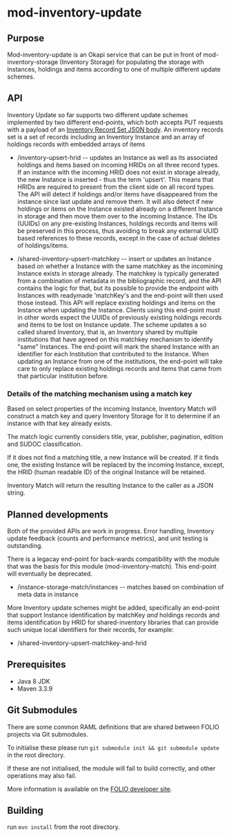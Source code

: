 # mod-inventory-update


## Purpose
Mod-inventory-update is an Okapi service that can be put in front of mod-inventory-storage (Inventory Storage) for populating the storage with Instances, holdings and items according to one of multiple different update schemes.


## API
Inventory Update so far supports two different update schemes implemented by two different end-points, which both accepts PUT requests with a payload of an [Inventory Record Set JSON body](ramls/InventoryRecordSet.json). An inventory records set is a set of records including an Inventory Instance and an array of holdings records with embedded arrays of items

* /inventory-upsert-hrid -- updates an Instance as well as its associated holdings and items based on incoming HRIDs on all three record types. If an instance with the incoming HRID does not exist in storage already, the new Instance is inserted - thus the term 'upsert'. This means that HRIDs are required to present from the client side on all record types. The API will detect if holdings and/or items have disappeared from the instance since last update and remove them. It will also detect if new holdings or items on the Instance existed already on a different Instance in storage and then move them over to the incoming Instance. The IDs (UUIDs) on any pre-existing Instances, holdings records and items will be preserved in this process, thus avoiding to break any external UUID based references to these records, except in the case of actual deletes of holdings/items.  

* /shared-inventory-upsert-matchkey -- insert or updates an Instance based on whether a Instance with the same matchkey as the incomining Instance exists in storage already. The matchkey is typically generated from a combination of metadata in the bibliographic record, and the API contains the logic for that, but its possible to provide the endpoint with Instances with readymade 'matchKey's and the end-point will then used those instead. This API will replace existing holdings and items on the Instance when updating the Instance. Clients using this end-point must in other words expect the UUIDs of previously existing holdings records and items to be lost on Instance update. The scheme updates a so called shared Inventory, that is, an Inventory shared by multiple institutions that have agreed on this matchkey mechanism to identify "same" Instances. The end-point will mark the shared Instance with an identifier for each Institution that contributed to the Instance. When updating an Instance from one of the institutions, the end-point will take care to only replace existing holdings records and items that came from that particular institution before.

### Details of the matching mechanism using a match key
Based on select properties of the incoming Instance, Inventory Match will construct a match key and query Inventory
Storage for it to determine if an instance with that key already exists.

The match logic currently considers title, year, publisher, pagination, edition and SUDOC classification.

If it does not find a matching title, a new Instance will be created. If it finds one, the existing Instance will be
replaced by the incoming Instance, except, the HRID (human readable ID) of the original Instance will be retained.

Inventory Match will return the resulting Instance to the caller as a JSON string.

## Planned developments

Both of the provided APIs are work in progress. Error handling, Inventory update feedback (counts and performance metrics), and unit testing is outstanding. 

There is a legacay end-point for back-wards compatibility with the module that was the basis for this module (mod-inventory-match). This end-point will eventually be deprecated.

* /instance-storage-match/instances  -- matches based on combination of meta data in instance

More Inventory update schemes might be added, specifically an end-point that support Instance identification by matchKey _and_ holdings records and items identification by HRID for shared-inventory libraries that can provide such unique local identifiers for their records, for example: 

* /shared-inventory-upsert-matchkey-and-hrid 


## Prerequisites

- Java 8 JDK
- Maven 3.3.9

## Git Submodules

There are some common RAML definitions that are shared between FOLIO projects via Git submodules.

To initialise these please run `git submodule init && git submodule update` in the root directory.

If these are not initialised, the module will fail to build correctly, and other operations may also fail.

More information is available on the [FOLIO developer site](https://dev.folio.org/guides/developer-setup/#update-git-submodules).

## Building

run `mvn install` from the root directory.

